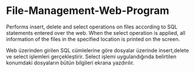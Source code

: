 # File-Management-Web-Program

Performs insert, delete and select operations on files according to SQL statements entered over the web. When the select operation is applied, all information of the files in the specified location is printed on the screen.


Web üzerinden girilen SQL cümlelerine göre dosyalar üzerinde insert,delete ve select işlemleri gerçekleştirir. Select işlemi uygulandığında belirtilen konumdaki dosyaların bütün bilgileri ekrana yazdırılır.
